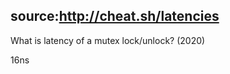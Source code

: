 source:http://cheat.sh/latencies
---
What is latency of a mutex lock/unlock? (2020)
<!--question-->
16ns
